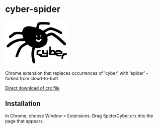 cyber-spider
=============

![](logo.png)

Chrome extension that replaces occurrences of 'cyber' with 'spider' - forked from cloud-to-butt


[Direct download of crx file](https://github.com/fiddyspence/spidercyber/blob/master/SpiderCyber.crx?raw=true)

Installation
------------

In Chrome, choose Window > Extensions.  Drag SpiderCyber.crx into the page that appears.
